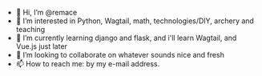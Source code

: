 - 👋 Hi, I’m @remace
- 👀 I’m interested in Python, Wagtail, math, technologies/DIY, archery and teaching
- 🌱 I’m currently learning django and flask, and i'll learn Wagtail, and Vue.js just later 
- 💞️ I’m looking to collaborate on whatever sounds nice and fresh
- 📫 How to reach me: by my e-mail address.

<!---
remace/remace is a ✨ special ✨ repository because its `README.md` (this file) appears on your GitHub profile.
You can click the Preview link to take a look at your changes.
--->
